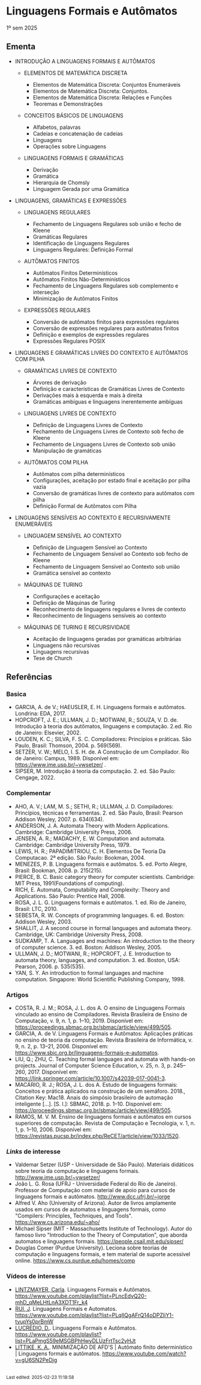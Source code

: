 # Linguagens Formais e Autômatos

1º sem 2025

## Ementa

* INTRODUÇÃO A LINGUAGENS FORMAIS E AUTÔMATOS

    * ELEMENTOS DE MATEMÁTICA DISCRETA

        * Elementos de Matemática Discreta: Conjuntos Enumeráveis
        * Elementos de Matemática Discreta: Conjuntos.
        * Elementos de Matemática Discreta: Relações e Funções
        * Teoremas e Demonstrações

    * CONCEITOS BÁSICOS DE LINGUAGENS

        * Alfabetos, palavras
        * Cadeias e concatenação de cadeias
        * Linguagens
        * Operações sobre Linguagens

    * LINGUAGENS FORMAIS E GRAMÁTICAS
    
        * Derivação
        * Gramática
        * Hierarquia de Chomsly
        * Linguagem Gerada por uma Gramática

* LINGUAGENS, GRAMÁTICAS E EXPRESSÕES

    * LINGUAGENS REGULARES

        * Fechamento de Linguagens Regulares sob união e fecho de Kleene
        * Gramáticas Regulares
        * Identificação de Linguagens Regulares
        * Linguagens Regulares: Definição Formal

    * AUTÔMATOS FINITOS

        * Autômatos Finitos Determinísticos
        * Autômatos Finitos Não-Determinísticos
        * Fechamento de Linguagens Regulares sob complemento e interseção
        * Minimização de Autômatos Finitos

    * EXPRESSÕES REGULARES

        * Conversão de autômatos finitos para expressões regulares
        * Conversão de expressões regulares para autômatos finitos
        * Definição e exemplos de expressões regulares
        * Expressões Regulares POSIX

* LINGUAGENS E GRAMÁTICAS LIVRES DO CONTEXTO E AUTÔMATOS COM PILHA

    * GRAMÁTICAS LIVRES DE CONTEXTO

        * Árvores de derivação
        * Definição e características de Gramáticas Livres de Contexto
        * Derivações mais à esquerda e mais à direita
        * Gramáticas ambíguas e linguagens inerentemente ambíguas

    * LINGUAGENS LIVRES DE CONTEXTO

        * Definição de Linguagens Livres de Contexto
        * Fechamento de Linguagens Livres de Contexto sob fecho de Kleene
        * Fechamento de Linguagens Livres de Contexto sob união
        * Manipulação de gramáticas

    * AUTÔMATOS COM PILHA

        * Autômatos com pilha determinísticos
        * Configurações, aceitação por estado final e aceitação por pilha vazia
        * Conversão de gramáticas livres de contexto para autômatos com pilha
        * Definição Formal de Autômatos com Pilha

* LINGUAGENS SENSÍVEIS AO CONTEXTO E RECURSIVAMENTE ENUMERÁVEIS

    * LINGUAGEM SENSÍVEL AO CONTEXTO

        * Definição de Linguagem Sensível ao Contexto
        * Fechamento de Linguagem Sensível ao Contexto sob fecho de Kleene
        * Fechamento de Linguagem Sensível ao Contexto sob união
        * Gramática sensível ao contexto

    * MÁQUINAS DE TURING

        * Configurações e aceitação
        * Definição de Máquinas de Turing
        * Reconhecimento de linguagens regulares e livres de contexto
        * Reconhecimento de linguagens sensíveis ao contexto

    * MÁQUINAS DE TURING E RECURSIVIDADE

        * Aceitação de linguagens geradas por gramáticas arbitrárias
        * Linguagens não recursivas
        * Linguagens recursivas
        * Tese de Church

## Referências

### Basica

* GARCIA, A. de V.; HAEUSLER, E. H. Linguagens formais e autômatos. Londrina: EDA, 2017.
* HOPCROFT, J. E.; ULLMAN, J. D.; MOTWANI, R.; SOUZA, V. D. de. Introdução à teoria dos autômatos, linguagens e computação. 2.ed. Rio de Janeiro: Elsevier, 2002.
* LOUDEN, K. C.; SILVA, F. S. C. Compiladores: Princípios e práticas. São Paulo, Brasil: Thomson, 2004. p. 569(569).
* SETZER, V. W.; MELO, I. S. H. de. A Construção de um Compilador. Rio de Janeiro: Campus, 1989. Disponível em: https://www.ime.usp.br/~vwsetzer/ .
* SIPSER, M. Introdução á teoria da computação. 2. ed. São Paulo: Cengage, 2022.

### Complementar

* AHO, A. V.; LAM, M. S.; SETHI, R.; ULLMAN, J. D. Compiladores: Princípios, técnicas e ferramentas. 2. ed. São Paulo, Brasil: Pearson Addison Wesley, 2007. p. 634(634).
* ANDERSON, J. A. Automata Theory with Modern Applications. Cambridge: Cambridge University Press, 2006.
* JENSEN, A. R.; MADACHY, E. W. Computation and automata. Cambridge: Cambridge University Press, 1979.
* LEWIS, H. R.; PAPADIMITRIOU, C. H. Elementos De Teoria Da Computacao. 2ª edição. São Paulo: Bookman, 2004.
* MENEZES, P. B. Linguagens formais e autômatos. 5. ed. Porto Alegre, Brasil: Bookman, 2008. p. 215(215).
* PIERCE, B. C. Basic category theory for computer scientists. Cambridge: MIT Press, 1991(Foundations of computing).
* RICH, E. Automata, Computability and Complexity: Theory and Applications. São Paulo: Prentice Hall, 2008.
* ROSA, J. L. G. Linguagens formais e autômatos. 1. ed. Rio de Janeiro, Brasil: LTC, 2010.
* SEBESTA, R. W. Concepts of programming languages. 6. ed. Boston: Addison Wesley, 2003.
* SHALLIT, J. A second course in formal languages and automata theory. Cambridge, UK: Cambridge University Press, 2008.
* SUDKAMP, T. A. Languages and machines: An introduction to the theory of computer science. 3. ed. Boston: Addison Wesley, 2005.
* ULLMAN, J. D.; MOTWANI, R.; HOPCROFT, J. E. Introduction to automata theory, languages, and computation. 3. ed. Boston, USA: Pearson, 2006. p. 535(535).
* YAN, S. Y. An introduction to formal languages and machine computation. Singapore: World Scientific Publishing Company, 1998.

### Artigos

* COSTA, R. J. M.; ROSA, J. L. dos A. O ensino de Linguagens Formais vinculado ao ensino de Compiladores. Revista Brasileira de Ensino de Computação, v. 9, n. 1, p. 1–10, 2019. Disponível em: https://proceedings.sbmac.org.br/sbmac/article/view/499/505.
* GARCIA, A. de V. Linguagens Formais e Autômatos: Aplicações práticas no ensino de teoria da computação. Revista Brasileira de Informática, v. 9, n. 2, p. 13–21, 2006. Disponível em: https://www.sbic.org.br/linguagens-formais-e-automatos.
* LIU, Q.; ZHU, C. Teaching formal languages and automata with hands-on projects. Journal of Computer Science Education, v. 25, n. 3, p. 245–260, 2017. Disponível em: https://link.springer.com/article/10.1007/s42039-017-0041-3.
* MACÁRIO, R. J.; ROSA, J. L. dos A. Estudo de linguagens formais: Conceitos e prática aplicados na construção de um semáforo. 2018., Citation Key: Mac18. Anais do simpósio brasileiro de automação inteligente [...]. [S. l.]: SBMAC, 2018. p. 1–10. Disponível em: https://proceedings.sbmac.org.br/sbmac/article/view/499/505.
* RAMOS, M. V. M. Ensino de linguagens formais e autômatos em cursos superiores de computação. Revista de Computação e Tecnologia, v. 1, n. 1, p. 1–10, 2006. Disponível em: https://revistas.pucsp.br/index.php/ReCET/article/view/1033/1520.

### *Links* de interesse

* Valdemar Setzer (USP - Universidade de São Paulo). Materiais didáticos sobre teoria da computação e linguagens formais. http://www.ime.usp.br/~vwsetzer/
* João L. G. Rosa (UFRJ - Universidade Federal do Rio de Janeiro). Professor de Computação com material de apoio para cursos de linguagens formais e autômatos. http://www.dcc.ufrj.br/~jorge
* Alfred V. Aho (University of Arizona). Autor de livros amplamente usados em cursos de automatos e linguagens formais, como "Compilers: Principles, Techniques, and Tools". https://www.cs.arizona.edu/~aho/
* Michael Sipser (MIT - Massachusetts Institute of Technology). Autor do famoso livro "Introduction to the Theory of Computation", que aborda automatos e linguagens formais. https://people.csail.mit.edu/sipser/
* Douglas Comer (Purdue University). Leciona sobre teorias de computação e linguagens formais, e tem material de suporte acessível online. https://www.cs.purdue.edu/homes/comp

### Vídeos de interesse

* [LINTZMAYER, Carla](http://professor.ufabc.edu.br/~carla.negri/). Linguagens Formais e Autômatos. https://www.youtube.com/playlist?list=PLncEdvQ20-mhD_qMeLHtLnA3XDT1Fr_k4
* [RUI, J](https://prof-joserui.notion.site/AEDsI-Turma-Virtual-f89e5433c0fd4d2cbb287660a8154dc0). Linguagens Formais e Automatos. https://www.youtube.com/playlist?list=PLqlIQgAFrQ14oDPZliY1-tyupYs0prBmW
* [LUCRÉDIO, D.](https://bv.fapesp.br/pt/pesquisador/11567/daniel-lucredio/). Linguagens Formais e Autômatos. https://www.youtube.com/playlist?list=PLaPmgS59eMSGBPhHwyDLUzFrtTsc2yHJt
* [LITTIKE, K. A.](https://scholargps.com/scholars/20283965333364/kaio-alan-littike). MINIMIZAÇÃO DE AFD'S | Autômato finito determinístico | Linguagens formais e autômatos. https://www.youtube.com/watch?v=gU6SN2PeDjg 


<br><sub>Last edited: 2025-02-23 11:18:58</sub>
